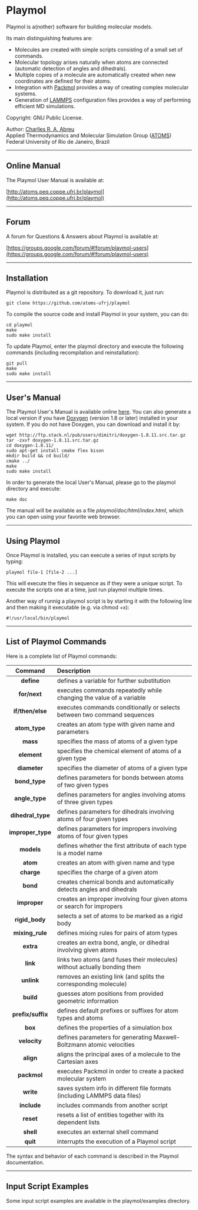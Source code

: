 Playmol
=======

Playmol is a(nother) software for building molecular models.

Its main distinguishing features are:

* Molecules are created with simple scripts consisting of a small set of commands.
* Molecular topology arises naturally when atoms are connected (automatic detection of angles and
dihedrals).
* Multiple copies of a molecule are automatically created when new coordinates are defined for their
atoms.
* Integration with [Packmol] provides a way of creating complex molecular systems.
* Generation of [LAMMPS] configuration files provides a way of performing efficient MD simulations.

Copyright: GNU Public License.

Author: [Charlles R. A. Abreu](mailto:abreu@eq.ufrj.br)<br>
Applied Thermodynamics and Molecular Simulation Group ([ATOMS])<br>
Federal University of Rio de Janeiro, Brazil

[Packmol]:	http://www.ime.unicamp.br/~martinez/packmol
[LAMMPS]:	http://lammps.sandia.gov
[ATOMS]:	http://atoms.peq.coppe.ufrj.br

--------------------------------------------------------------------------------

Online Manual
-------------

The Playmol User Manual is available at:

[http://atoms.peq.coppe.ufrj.br/playmol](http://atoms.peq.coppe.ufrj.br/playmol)

--------------------------------------------------------------------------------

Forum
-----

A forum for Questions & Answers about Playmol is available at:

[https://groups.google.com/forum/#!forum/playmol-users](https://groups.google.com/forum/#!forum/playmol-users)

--------------------------------------------------------------------------------

Installation
------------

Playmol is distributed as a git repository. To download it, just run:

    git clone https://github.com/atoms-ufrj/playmol

To compile the source code and install Playmol in your system, you can do:

    cd playmol
    make
    sudo make install

To update Playmol, enter the playmol directory and execute the following commands (including
recompilation and reinstallation):

    git pull
    make
    sudo make install

--------------------------------------------------------------------------------

User's Manual
-------------

The Playmol User's Manual is available online [here](http://atoms.peq.coppe.ufrj.br/playmol). You
can also generate a local version if you have [Doxygen](http://www.doxygen.org) (version 1.8 or
later) installed in your system. If you do not have Doxygen, you can download and install it by:

    wget http://ftp.stack.nl/pub/users/dimitri/doxygen-1.8.11.src.tar.gz
    tar -zxvf doxygen-1.8.11.src.tar.gz
    cd doxygen-1.8.11/
    sudo apt-get install cmake flex bison
    mkdir build && cd build/
    cmake ../
    make
    sudo make install

In order to generate the local User's Manual, please go to the playmol directory and execute:

    make doc

The manual will be available as a file _playmol/doc/html/index.html_, which you can open using your
favorite web browser.

--------------------------------------------------------------------------------

Using Playmol
-------------

Once Playmol is installed, you can execute a series of input scripts by typing:

    playmol file-1 [file-2 ...]

This will execute the files in sequence as if they were a unique script. To execute the scripts one
at a time, just run playmol multiple times.

Another way of runnig a playmol script is by starting it with the following line and then making it
executable (e.g. via chmod +x):

    #!/usr/local/bin/playmol

--------------------------------------------------------------------------------

List of Playmol Commands
------------------------

Here is a complete list of Playmol commands:

| Command           | Description                                                               |
|:-----------------:|:--------------------------------------------------------------------------|
| **define**        | defines a variable for further substitution                               |
| **for/next**      | executes commands repeatedly while changing the value of a variable       |
| **if/then/else**  | executes commands conditionally or selects between two command sequences  |
| **atom_type**     | creates an atom type with given name and parameters                       |
| **mass**          | specifies the mass of atoms of a given type                               |
| **element**       | specifies the chemical element of atoms of a given type                   |
| **diameter**      | specifies the diameter of atoms of a given type                           |
| **bond_type**     | defines parameters for bonds between atoms of two given types             |
| **angle_type**    | defines parameters for angles involving atoms of three given types        |
| **dihedral_type** | defines parameters for dihedrals involving atoms of four given types      |
| **improper_type** | defines parameters for impropers involving atoms of four given types      |
| **models**        | defines whether the first attribute of each type is a model name          |
| **atom**          | creates an atom with given name and type                                  |
| **charge**        | specifies the charge of a given atom                                      |
| **bond**          | creates chemical bonds and automatically detects angles and dihedrals     |
| **improper**      | creates an improper involving four given atoms or search for impropers    |
| **rigid_body**    | selects a set of atoms to be marked as a rigid body                       |
| **mixing_rule**   | defines mixing rules for pairs of atom types                              |
| **extra**         | creates an extra bond, angle, or dihedral involving given atoms           |
| **link**          | links two atoms (and fuses their molecules) without actually bonding them |
| **unlink**        | removes an existing link (and splits the corresponding molecule)          |
| **build**         | guesses atom positions from provided geometric information                |
| **prefix/suffix** | defines default prefixes or suffixes for atom types and atoms             |
| **box**           | defines the properties of a simulation box                                |
| **velocity**      | defines parameters for generating Maxwell-Boltzmann atomic velocities     |
| **align**         | aligns the principal axes of a molecule to the Cartesian axes             |
| **packmol**       | executes Packmol in order to create a packed molecular system             |
| **write**         | saves system info in different file formats (including LAMMPS data files) |
| **include**       | includes commands from another script                                     |
| **reset**         | resets a list of entities together with its dependent lists               |
| **shell**         | executes an external shell command                                        |
| **quit**          | interrupts the execution of a Playmol script                              |

The syntax and behavior of each command is described in the Playmol documentation.

--------------------------------------------------------------------------------

Input Script Examples
-------------------------

Some input script examples are available in the playmol/examples directory.

